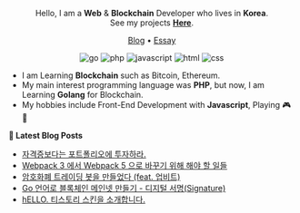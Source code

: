 <div align=center>

Hello, I am a **Web** & **Blockchain** Developer who lives in **Korea**. \
See my projects **[Here](https://github.com/pronist/pronist/blob/master/REPOSITORY.md)**.

[Blog](https://pronist.tistory.com) • [Essay](https://brunch.co.kr/@pronist)

![go](http://img.shields.io/badge/-Go-00ADD8?style=flat-square&logo=go&logoColor=white)
![php](http://img.shields.io/badge/-PHP-777BB4?style=flat-square&logo=php&logoColor=white)
![javascript](http://img.shields.io/badge/-Javascript-F7DF1E?style=flat-square&logo=javascript&logoColor=white)
![html](http://img.shields.io/badge/-html5-E34F26?style=flat-square&logo=html5&logoColor=white)
![css](http://img.shields.io/badge/-CSS3-1572B6?style=flat-square&logo=css3&logoColor=white)

</div>

- I am Learning **Blockchain** such as Bitcoin, Ethereum.
- My main interest programming language was **PHP**, but now, I am Learning **Golang** for Blockchain.
- My hobbies include Front-End Development with **Javascript**, Playing 🎮🎹

**📕 Latest Blog Posts**
<!-- BLOG-POST-LIST:START -->
- [자격증보다는 포트폴리오에 투자하라.](https://pronist.tistory.com/135)
- [Webpack 3 에서 Webpack 5 으로 바꾸기 위해 해야 할 일들](https://pronist.tistory.com/134)
- [암호화폐 트레이딩 봇을 만들었다 (feat. 업비트)](https://pronist.tistory.com/133)
- [Go 언어로 블록체인 메인넷 만들기 - 디지털 서명(Signature)](https://pronist.tistory.com/132)
- [hELLO. 티스토리 스킨을 소개합니다.](https://pronist.tistory.com/5)
<!-- BLOG-POST-LIST:END -->
